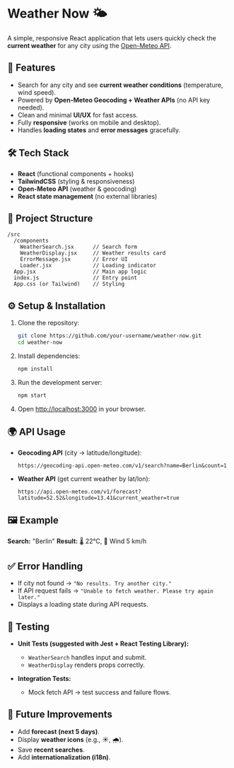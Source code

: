 # Weather Now 🌤️
A simple, responsive React application that lets users quickly check the **current weather** for any city using the [Open-Meteo API](https://open-meteo.com/).

## 🚀 Features
* Search for any city and see **current weather conditions** (temperature, wind speed).
* Powered by **Open-Meteo Geocoding + Weather APIs** (no API key needed).
* Clean and minimal **UI/UX** for fast access.
* Fully **responsive** (works on mobile and desktop).
* Handles **loading states** and **error messages** gracefully.

## 🛠️ Tech Stack
* **React** (functional components + hooks)
* **TailwindCSS** (styling & responsiveness)
* **Open-Meteo API** (weather & geocoding)
* **React state management** (no external libraries)

## 📂 Project Structure
```
/src
  /components
    WeatherSearch.jsx      // Search form
    WeatherDisplay.jsx     // Weather results card
    ErrorMessage.jsx       // Error UI
    Loader.jsx             // Loading indicator
  App.jsx                  // Main app logic
  index.js                 // Entry point
  App.css (or Tailwind)    // Styling
```

## ⚙️ Setup & Installation
1. Clone the repository:

   ```bash
   git clone https://github.com/your-username/weather-now.git
   cd weather-now
   ```

2. Install dependencies:

   ```bash
   npm install
   ```

3. Run the development server:

   ```bash
   npm start
   ```

4. Open [http://localhost:3000](http://localhost:3000) in your browser.

## 🌍 API Usage
* **Geocoding API** (city → latitude/longitude):

  ```
  https://geocoding-api.open-meteo.com/v1/search?name=Berlin&count=1
  ```

* **Weather API** (get current weather by lat/lon):

  ```
  https://api.open-meteo.com/v1/forecast?latitude=52.52&longitude=13.41&current_weather=true
  ```


## 🖼️ Example
**Search:** "Berlin"
**Result:**
🌡️ 22°C, 💨 Wind 5 km/h


## ✅ Error Handling
* If city not found → `"No results. Try another city."`
* If API request fails → `"Unable to fetch weather. Please try again later."`
* Displays a loading state during API requests.


## 🧪 Testing
* **Unit Tests (suggested with Jest + React Testing Library):**

  * `WeatherSearch` handles input and submit.
  * `WeatherDisplay` renders props correctly.
* **Integration Tests:**

  * Mock fetch API → test success and failure flows.


## 📌 Future Improvements
* Add **forecast (next 5 days)**.
* Display **weather icons** (e.g., ☀️, 🌧️).
* Save **recent searches**.
* Add **internationalization (i18n)**.
